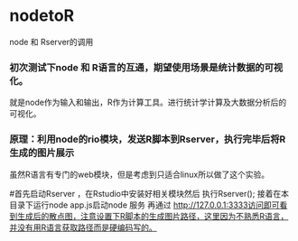 # nodetoR
node 和 Rserver的调用


### 初次测试下node 和 R语言的互通，期望使用场景是统计数据的可视化。
就是node作为输入和输出，R作为计算工具。进行统计学计算及大数据分析后的可视化。
### 原理：利用node的rio模块，发送R脚本到Rserver，执行完毕后将R生成的图片展示
虽然R语言有专门的web模块，但是考虑到只适合linux所以做了这个实验。


#首先启动Rserver ，在Rstudio中安装好相关模块然后 执行Rserver();
接着在本目录下运行node app.js启动node 服务
再通过 http://127.0.0.1:3333访问即可看到生成后的散点图，注意设置下R脚本的生成图片路径，这里因为不熟悉R语言，并没有用R语言获取路径而是硬编码写的。
